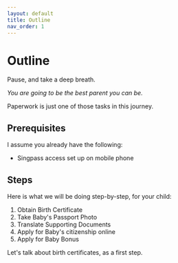 ```yaml
---
layout: default
title: Outline
nav_order: 1
---
```


# Outline

Pause, and take a deep breath.

_You are going to be the best parent you can be._

Paperwork is just one of those tasks in this journey.

## Prerequisites

I assume you already have the following:

* Singpass access set up on mobile phone

## Steps

Here is what we will be doing step-by-step, for your child:

1. Obtain Birth Certificate
2. Take Baby's Passport Photo
3. Translate Supporting Documents
4. Apply for Baby's citizenship online
5. Apply for Baby Bonus

Let's talk about birth certificates, as a first step.
